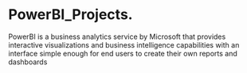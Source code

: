 # PowerBI_Projects.
PowerBI is a business analytics service by Microsoft that provides interactive visualizations and business intelligence capabilities with an interface simple enough for end users to create their own reports and dashboards 
